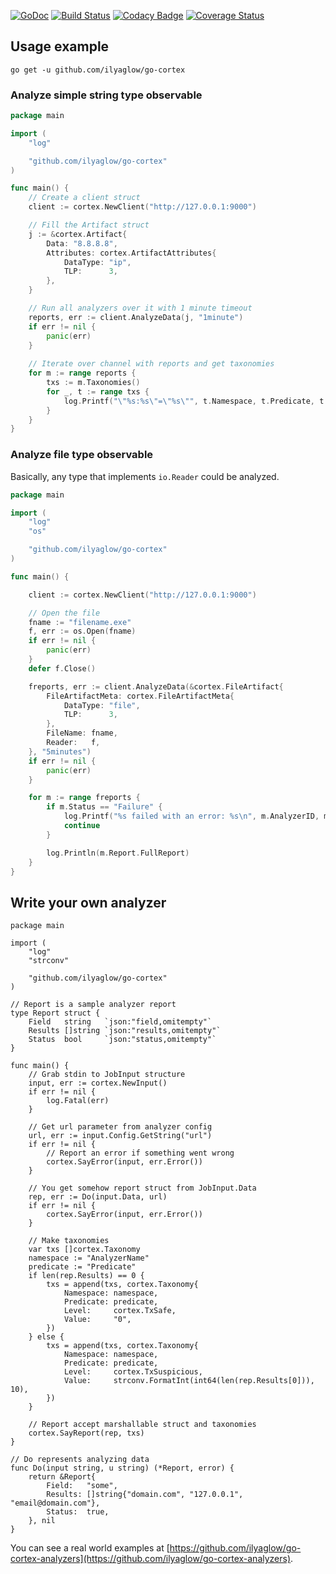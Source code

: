 [![GoDoc](https://godoc.org/github.com/ilyaglow/go-cortex?status.svg)](http://godoc.org/github.com/ilyaglow/go-cortex)
[![Build Status](https://travis-ci.org/ilyaglow/go-cortex.svg?branch=master)](https://travis-ci.org/ilyaglow/go-cortex)
[![Codacy Badge](https://api.codacy.com/project/badge/Grade/1d131300c6864599b5335f2439b7e2d4)](https://www.codacy.com/app/ilyaglow/go-cortex?utm_source=github.com&amp;utm_medium=referral&amp;utm_content=ilyaglow/go-cortex&amp;utm_campaign=Badge_Grade)
[![Coverage Status](https://coveralls.io/repos/github/ilyaglow/go-cortex/badge.svg?branch=master)](https://coveralls.io/github/ilyaglow/go-cortex?branch=master)

## Usage example

```
go get -u github.com/ilyaglow/go-cortex
```

### Analyze simple string type observable

```go
package main

import (
	"log"

	"github.com/ilyaglow/go-cortex"
)

func main() {
	// Create a client struct
	client := cortex.NewClient("http://127.0.0.1:9000")

	// Fill the Artifact struct
	j := &cortex.Artifact{
		Data: "8.8.8.8",
		Attributes: cortex.ArtifactAttributes{
			DataType: "ip",
			TLP:      3,
		},
	}

	// Run all analyzers over it with 1 minute timeout
	reports, err := client.AnalyzeData(j, "1minute")
	if err != nil {
		panic(err)
	}
	
	// Iterate over channel with reports and get taxonomies
	for m := range reports {
		txs := m.Taxonomies()
		for _, t := range txs {
			log.Printf("\"%s:%s\"=\"%s\"", t.Namespace, t.Predicate, t.Value)
		}
	}
}
```

### Analyze file type observable

Basically, any type that implements `io.Reader` could be analyzed.

```go
package main

import (
	"log"
	"os"

	"github.com/ilyaglow/go-cortex"
)

func main() {

	client := cortex.NewClient("http://127.0.0.1:9000")

	// Open the file
	fname := "filename.exe"
	f, err := os.Open(fname)
	if err != nil {
		panic(err)
	}
	defer f.Close()

	freports, err := client.AnalyzeData(&cortex.FileArtifact{
		FileArtifactMeta: cortex.FileArtifactMeta{
			DataType: "file",
			TLP:      3,
		},
		FileName: fname,
		Reader:   f,
	}, "5minutes")
	if err != nil {
		panic(err)
	}

	for m := range freports {
		if m.Status == "Failure" {
			log.Printf("%s failed with an error: %s\n", m.AnalyzerID, m.Report.ErrorMessage)
			continue
		}

		log.Println(m.Report.FullReport)
	}
}
```

## Write your own analyzer

```golang
package main

import (
	"log"
	"strconv"

	"github.com/ilyaglow/go-cortex"
)

// Report is a sample analyzer report
type Report struct {
	Field   string   `json:"field,omitempty"`
	Results []string `json:"results,omitempty"`
	Status  bool     `json:"status,omitempty"`
}

func main() {
	// Grab stdin to JobInput structure
	input, err := cortex.NewInput()
	if err != nil {
		log.Fatal(err)
	}

	// Get url parameter from analyzer config
	url, err := input.Config.GetString("url")
	if err != nil {
		// Report an error if something went wrong
		cortex.SayError(input, err.Error())
	}

	// You get somehow report struct from JobInput.Data
	rep, err := Do(input.Data, url)
	if err != nil {
		cortex.SayError(input, err.Error())
	}

	// Make taxonomies
	var txs []cortex.Taxonomy
	namespace := "AnalyzerName"
	predicate := "Predicate"
	if len(rep.Results) == 0 {
		txs = append(txs, cortex.Taxonomy{
			Namespace: namespace,
			Predicate: predicate,
			Level:     cortex.TxSafe,
			Value:     "0",
		})
	} else {
		txs = append(txs, cortex.Taxonomy{
			Namespace: namespace,
			Predicate: predicate,
			Level:     cortex.TxSuspicious,
			Value:     strconv.FormatInt(int64(len(rep.Results[0])), 10),
		})
	}

	// Report accept marshallable struct and taxonomies
	cortex.SayReport(rep, txs)
}

// Do represents analyzing data
func Do(input string, u string) (*Report, error) {
	return &Report{
		Field:   "some",
		Results: []string{"domain.com", "127.0.0.1", "email@domain.com"},
		Status:  true,
	}, nil
}
```

You can see a real world examples at [https://github.com/ilyaglow/go-cortex-analyzers](https://github.com/ilyaglow/go-cortex-analyzers).
